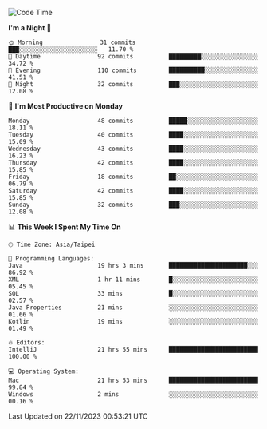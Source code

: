<!--START_SECTION:waka-->
![Code Time](http://img.shields.io/badge/Code%20Time-661%20hrs-blue)

**I'm a Night 🦉** 

```text
🌞 Morning                31 commits          ███░░░░░░░░░░░░░░░░░░░░░░   11.70 % 
🌆 Daytime                92 commits          █████████░░░░░░░░░░░░░░░░   34.72 % 
🌃 Evening                110 commits         ██████████░░░░░░░░░░░░░░░   41.51 % 
🌙 Night                  32 commits          ███░░░░░░░░░░░░░░░░░░░░░░   12.08 % 
```
📅 **I'm Most Productive on Monday** 

```text
Monday                   48 commits          █████░░░░░░░░░░░░░░░░░░░░   18.11 % 
Tuesday                  40 commits          ████░░░░░░░░░░░░░░░░░░░░░   15.09 % 
Wednesday                43 commits          ████░░░░░░░░░░░░░░░░░░░░░   16.23 % 
Thursday                 42 commits          ████░░░░░░░░░░░░░░░░░░░░░   15.85 % 
Friday                   18 commits          ██░░░░░░░░░░░░░░░░░░░░░░░   06.79 % 
Saturday                 42 commits          ████░░░░░░░░░░░░░░░░░░░░░   15.85 % 
Sunday                   32 commits          ███░░░░░░░░░░░░░░░░░░░░░░   12.08 % 
```


📊 **This Week I Spent My Time On** 

```text
🕑︎ Time Zone: Asia/Taipei

💬 Programming Languages: 
Java                     19 hrs 3 mins       ██████████████████████░░░   86.92 % 
XML                      1 hr 11 mins        █░░░░░░░░░░░░░░░░░░░░░░░░   05.45 % 
SQL                      33 mins             █░░░░░░░░░░░░░░░░░░░░░░░░   02.57 % 
Java Properties          21 mins             ░░░░░░░░░░░░░░░░░░░░░░░░░   01.66 % 
Kotlin                   19 mins             ░░░░░░░░░░░░░░░░░░░░░░░░░   01.49 % 

🔥 Editors: 
IntelliJ                 21 hrs 55 mins      █████████████████████████   100.00 % 

💻 Operating System: 
Mac                      21 hrs 53 mins      █████████████████████████   99.84 % 
Windows                  2 mins              ░░░░░░░░░░░░░░░░░░░░░░░░░   00.16 % 
```


 Last Updated on 22/11/2023 00:53:21 UTC
<!--END_SECTION:waka-->

